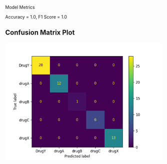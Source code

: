 Model Metrics

Accuracy = 1.0, F1 Score = 1.0
## Confusion Matrix Plot
![Confusion Matrix](./Results/model_results.png)
